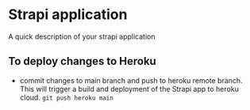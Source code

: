 # Strapi application

A quick description of your strapi application

##  To deploy changes to Heroku
- commit changes to main branch and push to heroku remote branch. This will trigger a build and deployment of the Strapi app to heroku cloud.
`git push heroku main`
